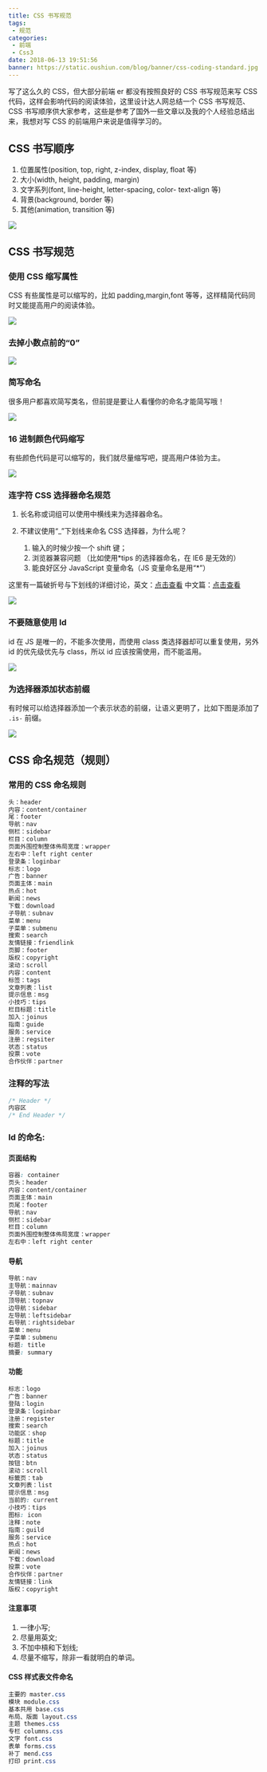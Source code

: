 ```yaml
---
title: CSS 书写规范
tags:
 - 规范
categories:
 - 前端
 - Css3
date: 2018-06-13 19:51:56
banner: https://static.oushiun.com/blog/banner/css-coding-standard.jpg
---
```


写了这么久的 CSS，但大部分前端 er 都没有按照良好的 CSS 书写规范来写 CSS 代码，这样会影响代码的阅读体验，这里设计达人网总结一个 CSS 书写规范、CSS 书写顺序供大家参考，这些是参考了国外一些文章以及我的个人经验总结出来，我想对写 CSS 的前端用户来说是值得学习的。

<!-- more -->

## CSS 书写顺序

1.  位置属性(position, top, right, z-index, display, float 等)
2.  大小(width, height, padding, margin)
3.  文字系列(font, line-height, letter-spacing, color- text-align 等)
4.  背景(background, border 等)
5.  其他(animation, transition 等)

![](https://static.oushiun.com/blog/img/css-written-order.png)

## CSS 书写规范

### 使用 CSS 缩写属性

CSS 有些属性是可以缩写的，比如 padding,margin,font 等等，这样精简代码同时又能提高用户的阅读体验。

![](https://static.oushiun.com/blog/img/abbreviation.png)

### 去掉小数点前的“0”

![](https://static.oushiun.com/blog/img/del-zero.png)

### 简写命名

很多用户都喜欢简写类名，但前提是要让人看懂你的命名才能简写哦！

![](https://static.oushiun.com/blog/img/name.png)

### 16 进制颜色代码缩写

有些颜色代码是可以缩写的，我们就尽量缩写吧，提高用户体验为主。

![](https://static.oushiun.com/blog/img/color-abb.png)

### 连字符 CSS 选择器命名规范

1.  长名称或词组可以使用中横线来为选择器命名。

2.  不建议使用“\_”下划线来命名 CSS 选择器，为什么呢？

    1.  输入的时候少按一个 shift 键；
    2.  浏览器兼容问题 （比如使用\*tips 的选择器命名，在 IE6 是无效的）
    3.  能良好区分 JavaScript 变量命名（JS 变量命名是用“\*”）

这里有一篇破折号与下划线的详细讨论，英文：[点击查看](http://stackoverflow.com/questions/7560813/why-are-dashes-preferred-for-css-selectors-html-attributes) 中文篇：[点击查看](http://www.cnblogs.com/kaiye/archive/2011/06/13/3039046.html)

![](https://static.oushiun.com/blog/img/underline.png)

### 不要随意使用 Id

id 在 JS 是唯一的，不能多次使用，而使用 class 类选择器却可以重复使用，另外 id 的优先级优先与 class，所以 id 应该按需使用，而不能滥用。

![](https://static.oushiun.com/blog/img/css-id.png)

### 为选择器添加状态前缀

有时候可以给选择器添加一个表示状态的前缀，让语义更明了，比如下图是添加了 `.is-` 前缀。

![](https://static.oushiun.com/blog/img/status-select.png)

## CSS 命名规范（规则）

### 常用的 CSS 命名规则

``` css
头：header
内容：content/container
尾：footer
导航：nav
侧栏：sidebar
栏目：column
页面外围控制整体佈局宽度：wrapper
左右中：left right center
登录条：loginbar
标志：logo
广告：banner
页面主体：main
热点：hot
新闻：news
下载：download
子导航：subnav
菜单：menu
子菜单：submenu
搜索：search
友情链接：friendlink
页脚：footer
版权：copyright
滚动：scroll
内容：content
标签：tags
文章列表：list
提示信息：msg
小技巧：tips
栏目标题：title
加入：joinus
指南：guide
服务：service
注册：regsiter
状态：status
投票：vote
合作伙伴：partner
```

### 注释的写法

``` css
/* Header */
内容区
/* End Header */
```

### Id 的命名:

#### 页面结构

``` css
容器: container
页头：header
内容：content/container
页面主体：main
页尾：footer
导航：nav
侧栏：sidebar
栏目：column
页面外围控制整体佈局宽度：wrapper
左右中：left right center
```

#### 导航

``` css
导航：nav
主导航：mainnav
子导航：subnav
顶导航：topnav
边导航：sidebar
左导航：leftsidebar
右导航：rightsidebar
菜单：menu
子菜单：submenu
标题: title
摘要: summary
```

#### 功能

``` css
标志：logo
广告：banner
登陆：login
登录条：loginbar
注册：register
搜索：search
功能区：shop
标题：title
加入：joinus
状态：status
按钮：btn
滚动：scroll
标籤页：tab
文章列表：list
提示信息：msg
当前的: current
小技巧：tips
图标: icon
注释：note
指南：guild
服务：service
热点：hot
新闻：news
下载：download
投票：vote
合作伙伴：partner
友情链接：link
版权：copyright
```

#### 注意事项

1.  一律小写;
2.  尽量用英文;
3.  不加中槓和下划线;
4.  尽量不缩写，除非一看就明白的单词。

#### CSS 样式表文件命名

``` css
主要的 master.css
模块 module.css
基本共用 base.css
布局、版面 layout.css
主题 themes.css
专栏 columns.css
文字 font.css
表单 forms.css
补丁 mend.css
打印 print.css
```
